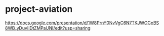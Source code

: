 # project-aviation

https://docs.google.com/presentation/d/1W8PrnY0NvVgC6N7TKJWOCoBS8WB_yDuvIIDtZMPaUNI/edit?usp=sharing
